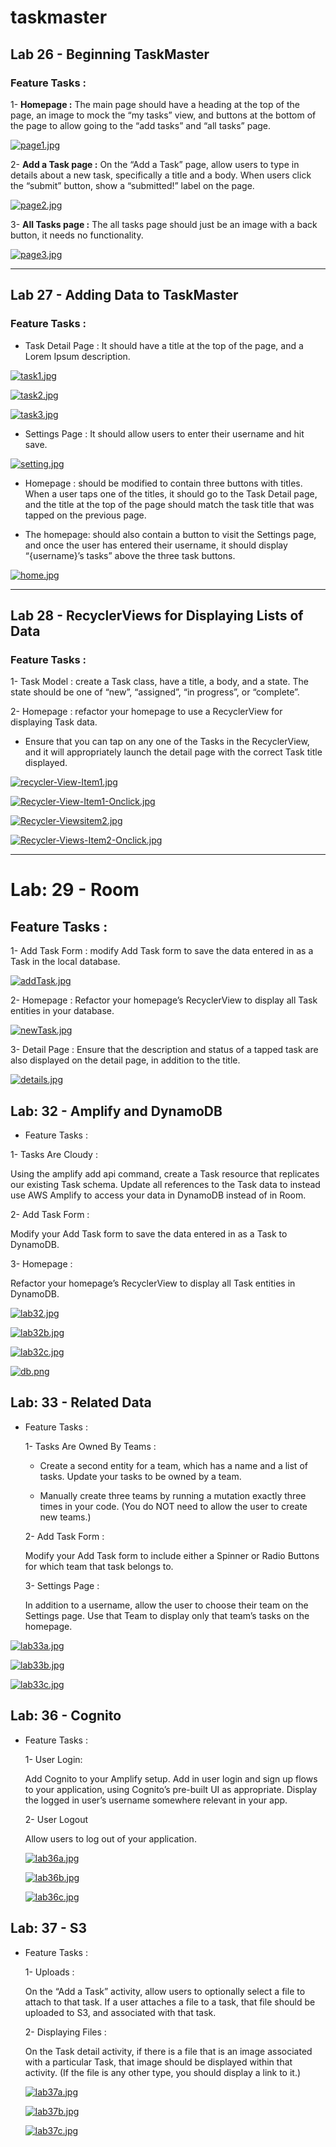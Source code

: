 # taskmaster

## Lab 26 - Beginning TaskMaster

### Feature Tasks :

1- **Homepage :**
The main page should have a heading at the top of the page, an image to mock the “my tasks” view, and buttons at the bottom of the page to allow going to the “add tasks” and “all tasks” page.

[![page1.jpg](https://i.postimg.cc/7hpWQTWH/page1.jpg)](https://postimg.cc/XBkLrXWm)

2- **Add a Task page :**
On the “Add a Task” page, allow users to type in details about a new task, specifically a title and a body. When users click the “submit” button, show a “submitted!” label on the page.

[![page2.jpg](https://i.postimg.cc/Cxp2Gk8J/page2.jpg)](https://postimg.cc/nCTTZs0Q)

3- **All Tasks page :**
The all tasks page should just be an image with a back button, it needs no functionality.

[![page3.jpg](https://i.postimg.cc/W42fKVXk/page3.jpg)](https://postimg.cc/qN5LhPfJ)

---

## Lab 27 - Adding Data to TaskMaster

### Feature Tasks :

+ Task Detail Page : It should have a title at the top of the page, and a Lorem Ipsum description.

[![task1.jpg](https://i.postimg.cc/2ywZDWbr/task1.jpg)](https://postimg.cc/JHsn3G52)

[![task2.jpg](https://i.postimg.cc/rwztBK82/task2.jpg)](https://postimg.cc/bZcJbYDm)

[![task3.jpg](https://i.postimg.cc/qRHh6w2p/task3.jpg)](https://postimg.cc/KKQvdn9W)

+ Settings Page : It should allow users to enter their username and hit save.

[![setting.jpg](https://i.postimg.cc/LscfB2FK/setting.jpg)](https://postimg.cc/bGRsqXv3)

+ Homepage : should be modified to contain three buttons with titles. When a user taps one of the titles, it should go to the Task Detail page, and the title at the top of the page should match the task title that was tapped on the previous page.

+ The homepage:  should also contain a button to visit the Settings page, and once the user has entered their username, it should display “{username}’s tasks” above the three task buttons.

[![home.jpg](https://i.postimg.cc/BbxC1tjV/home.jpg)](https://postimg.cc/5Q2zh4qB)

---

## Lab 28 - RecyclerViews for Displaying Lists of Data

### Feature Tasks :

1- Task Model : create a Task class, have a title, a body, and a state. The state should be one of “new”, “assigned”, “in progress”, or “complete”.

2- Homepage : refactor your homepage to use a RecyclerView for displaying Task data. 

+ Ensure that you can tap on any one of the Tasks in the RecyclerView, and it will appropriately launch the detail page with the correct Task title displayed.

[![recycler-View-Item1.jpg](https://i.postimg.cc/LsFDK3k8/recycler-View-Item1.jpg)](https://postimg.cc/DS5L1sY9)

[![Recycler-View-Item1-Onclick.jpg](https://i.postimg.cc/QMqQLGxf/Recycler-View-Item1-Onclick.jpg)](https://postimg.cc/7CfG7Rzz)

[![Recycler-Viewsitem2.jpg](https://i.postimg.cc/j5dztgDt/Recycler-Viewsitem2.jpg)](https://postimg.cc/PL9LMMbR)

[![Recycler-Views-Item2-Onclick.jpg](https://i.postimg.cc/C5RkfRC2/Recycler-Views-Item2-Onclick.jpg)](https://postimg.cc/JHWGf423)

--- 

# Lab: 29 - Room

## Feature Tasks :

1- Add Task Form : modify Add Task form to save the data entered in as a Task in the local database.

[![addTask.jpg](https://i.postimg.cc/fWtvVy25/addTask.jpg)](https://postimg.cc/HjmMKYC7)

2- Homepage : Refactor your homepage’s RecyclerView to display all Task entities in your database.

[![newTask.jpg](https://i.postimg.cc/Pr1zMckw/newTask.jpg)](https://postimg.cc/bsNtymry)

3- Detail Page : Ensure that the description and status of a tapped task are also displayed on the detail page, in addition to the title. 

[![details.jpg](https://i.postimg.cc/mgwYvHkZ/details.jpg)](https://postimg.cc/JssHJtjS)




## Lab: 32 - Amplify and DynamoDB

+ Feature Tasks :

1- Tasks Are Cloudy :

Using the amplify add api command, create a Task resource that replicates our existing Task schema. Update all references to the Task data to instead use AWS Amplify to access your data in DynamoDB instead of in Room.

2- Add Task Form :

Modify your Add Task form to save the data entered in as a Task to DynamoDB.

3- Homepage :

Refactor your homepage’s RecyclerView to display all Task entities in DynamoDB.

[![lab32.jpg](https://i.postimg.cc/JhGKG7rW/lab32.jpg)](https://postimg.cc/nsfqWJ9d)

[![lab32b.jpg](https://i.postimg.cc/9FbBbwzh/lab32b.jpg)](https://postimg.cc/2Vqv864c)

[![lab32c.jpg](https://i.postimg.cc/J4pbZwd7/lab32c.jpg)](https://postimg.cc/RNn6xYB2)

[![db.png](https://i.postimg.cc/3xnD4z9j/db.png)](https://postimg.cc/QFKMv42V)


## Lab: 33 - Related Data

+ Feature Tasks :

   1-  Tasks Are Owned By Teams :

   + Create a second entity for a team, which has a name and a list of tasks. Update your tasks to be owned by a team.

   + Manually create three teams by running a mutation exactly three times in your code. (You do NOT need to allow the user to create new teams.)

    2- Add Task Form :

    Modify your Add Task form to include either a Spinner or Radio Buttons for which team that task belongs to.

    3- Settings Page :

    In addition to a username, allow the user to choose their team on the Settings page. Use that Team to display only that team’s tasks on the homepage.


[![lab33a.jpg](https://i.postimg.cc/V6HVgQzR/lab33a.jpg)](https://postimg.cc/ZBpHYQBB)

[![lab33b.jpg](https://i.postimg.cc/RVfvWGT8/lab33b.jpg)](https://postimg.cc/pp2w7f4Y)

[![lab33c.jpg](https://i.postimg.cc/cJ1W5WNy/lab33c.jpg)](https://postimg.cc/BjzRXd6M)

## Lab: 36 - Cognito

+ Feature Tasks :

    1- User Login:

    Add Cognito to your Amplify setup. Add in user login and sign up flows to your application, using Cognito’s pre-built UI as appropriate. Display the logged in user’s username somewhere relevant in your app.

    2- User Logout

    Allow users to log out of your application.

    [![lab36a.jpg](https://i.postimg.cc/kGL1KQ7X/lab36a.jpg)](https://postimg.cc/Wq6wPJDQ)

    [![lab36b.jpg](https://i.postimg.cc/J0Q34jt2/lab36b.jpg)](https://postimg.cc/hQfQ2zLL)

    [![lab36c.jpg](https://i.postimg.cc/L8xyVF9b/lab36c.jpg)](https://postimg.cc/w1sc6PsX)


## Lab: 37 - S3

+ Feature Tasks :

   1- Uploads :

    On the “Add a Task” activity, allow users to optionally select a file to attach to that task. If a user attaches a file to a task, that file should be uploaded to S3, and associated with that task.

   2- Displaying Files :

    On the Task detail activity, if there is a file that is an image associated with a particular Task, that image should be displayed within that activity. (If the file is any other type, you should display a link to it.)

    [![lab37a.jpg](https://i.postimg.cc/bvnV50nX/lab37a.jpg)](https://postimg.cc/068CMwZZ)

    [![lab37b.jpg](https://i.postimg.cc/j2x8CGFK/lab37b.jpg)](https://postimg.cc/bD50BFPF)

    [![lab37c.jpg](https://i.postimg.cc/brmmn37n/lab37c.jpg)](https://postimg.cc/ct87yM41)

